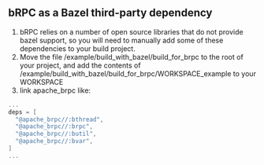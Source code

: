 ## bRPC as a Bazel third-party dependency
1. bRPC relies on a number of open source libraries that do not provide bazel support, so you will need to manually add some of these dependencies to your build project.
2. Move the file /example/build_with_bazel/build_for_brpc to the root of your project, and add the contents of /example/build_with_bazel/build_for_brpc/WORKSPACE_example to your WORKSPACE
3. link apache_brpc like:
  ```c++
  ...
  deps = [
    "@apache_brpc//:bthread",
    "@apache_brpc//:brpc",
    "@apache_brpc//:butil",
    "@apache_brpc//:bvar",
  ]
  ...
  ```
